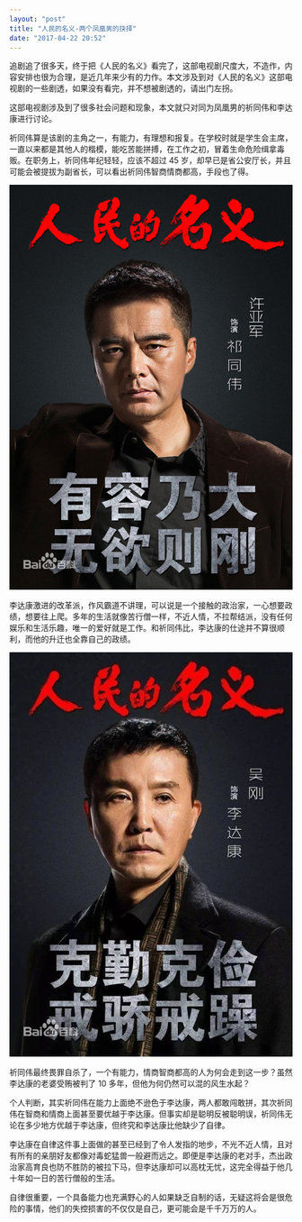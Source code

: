 ```yaml
---
layout: "post"
title: "人民的名义-两个凤凰男的抉择"
date: "2017-04-22 20:52"
---
```


追剧追了很多天，终于把《人民的名义》看完了，这部电视剧尺度大，不造作，内容安排也很为合理，是近几年来少有的力作。本文涉及到对《人民的名义》这部电视剧的一些剧透，如果没有看完，并不想被剧透的，请出门左拐。

这部电视剧涉及到了很多社会问题和现象，本文就只对同为凤凰男的祈同伟和李达康进行讨论。

<!-- more -->

祈同伟算是该剧的主角之一，有能力，有理想和报复。在学校时就是学生会主席，一直以来都是其他人的楷模，能吃苦能拼搏，在工作之初，冒着生命危险缉拿毒贩。在职务上，祈同伟年纪轻轻，应该不超过 45 岁，却早已是省公安厅长，并且可能会被提拔为副省长，可以看出祈同伟智商情商都高，手段也了得。

![](https://raw.githubusercontent.com/noparkinghere/noparkinghere.github.io/master/img/2017-04-23-人民的名义-不一样的解读/4.jpg)

李达康激进的改革派，作风霸道不讲理，可以说是一个接触的政治家，一心想要政绩，想要往上爬。多年的生活就像苦行僧一样，不近人情，不拉帮结派，没有任何娱乐和生活乐趣，唯一的爱好就是工作。和祈同伟比，李达康的仕途并不算很顺利，而他的升迁也全靠自己的政绩。

![](https://raw.githubusercontent.com/noparkinghere/noparkinghere.github.io/master/img/2017-04-23-人民的名义-不一样的解读/3.jpg)

祈同伟最终畏罪自杀了，一个有能力，情商智商都高的人为何会走到这一步？虽然李达康的老婆受贿被判了 10 多年，但他为何仍然可以混的风生水起？

个人判断，其实祈同伟在能力上面绝不逊色于李达康，两人都敢闯敢拼，其次祈同伟在智商和情商上面甚至要优越于李达康。但事实却是聪明反被聪明误，祈同伟无论在多少地方优越于李达康，但终究和李达康比他缺少了自律。

李达康在自律这件事上面做的甚至已经到了令人发指的地步，不光不近人情，且对有所有的亲朋好友都像对毒蛇猛兽一般避而远之。即便是李达康的老对手，杰出政治家高育良也防不胜防的被拉下马，但李达康却可以高枕无忧，这完全得益于他几十年如一日的苦行僧般的生活。

自律很重要，一个具备能力也充满野心的人如果缺乏自制的话，无疑这将会是很危险的事情，他们的失控损害的不仅仅是自己，更可能会是千千万万的人。
